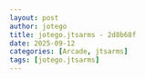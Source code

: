 ```yaml
---
layout: post
author: jotego
title: jotego.jtsarms - 2d8b68f
date: 2025-09-12
categories: [Arcade, jtsarms]
tags: [jotego.jtsarms]
---
```


